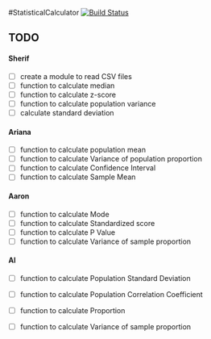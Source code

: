 #StatisticalCalculator
[![Build Status](https://travis-ci.org/am2892/StatisticalCalculator.svg?branch=master)](https://travis-ci.org/am2892/StatisticalCalculator)

## TODO
#### Sherif
- [ ]  create a module to read CSV files
- [ ]  function to calculate median
- [ ]  function to calculate z-score
- [ ]  function to calculate population variance
- [ ]  calculate standard deviation

#### Ariana
- [ ]  function to calculate population mean
- [ ]  function to calculate Variance of population proportion
- [ ]  function to calculate Confidence Interval
- [ ]  function to calculate Sample Mean

#### Aaron
- [ ]  function to calculate Mode
- [ ]  function to calculate Standardized score
- [ ]  function to calculate P Value
- [ ]  function to calculate Variance of sample proportion

#### Al
- [ ]  function to calculate Population Standard Deviation
- [ ]  function to calculate Population Correlation Coefficient
- [ ]  function to calculate Proportion
- [ ]  function to calculate Variance of sample proportion

